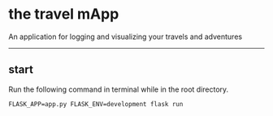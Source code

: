 # the travel mApp
An application for logging and visualizing your travels and adventures

---

## start
Run the following command in terminal while in the root directory.

`FLASK_APP=app.py FLASK_ENV=development flask run`
